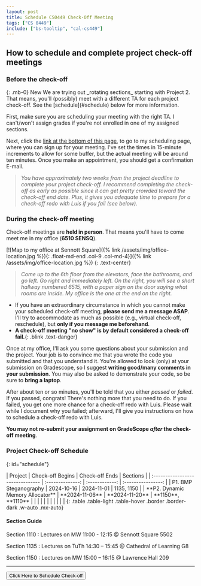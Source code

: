 ```yaml
---
layout: post
title: Schedule CS0449 Check-Off Meeting
tags: ["CS 0449"]
include: ["bs-tooltip", "cal-cs449"]
---
```


## How to schedule and complete project check-off meetings

### Before the check-off

<div class="card border-danger mb-3">
  <div class="card-body" markdown="1">
  {: .mb-0}
  <span class="badge text-bg-danger">New</span>
  We are trying out _rotating sections_ starting with Project 2. That means, you'll (possibly) meet with a different TA for each project check-off. See the [schedule](#schedule) below for more information.
  </div>
</div>

First, make sure you are scheduling your meeting with the right TA. I can't/won't assign grades if you're not enrolled in one of my assigned sections.

Next, click the [link at the bottom of this page](#scheduler), to go to my scheduling page, where you can sign up for your meeting. I've set the times in 15-minute increments to allow for some buffer, but the actual meeting will be around ten minutes. Once you make an appointment, you should get a confirmation E-mail.

> _You have approximately two weeks from the project deadline to complete your project check-off. I recommend completing the check-off as early as possible since it can get pretty crowded toward the check-off end date. Plus, it gives you adequate time to prepare for a check-off redo with Luis if you fail (see below)._

### During the check-off meeting

Check-off meetings are **held in person**. That means you'll have to come meet me in my office (**6510 SENSQ**).

[![Map to my office at Sennott Square]({% link /assets/img/office-location.jpg %}){: .float-md-end .col-9 .col-md-4}]({% link /assets/img/office-location.jpg %})
{: .text-center}

> _Come up to the 6th floor from the elevators, face the bathrooms, and go left. Go right and immediately left. On the right, you will see a short hallway numbered 6515, with a paper sign on the door saying what rooms are inside. My office is the one at the end on the right._


- If you have an extraordinary circumstance in which you cannot make your scheduled check-off meeting, **please send me a message ASAP**. I'll try to accommodate as much as possible (e.g., virtual check-off, reschedule), but **only if you message me beforehand**.
- **A check-off meeting "no show" is by default considered a check-off fail.**{: .blink .text-danger}


Once at my office, I'll ask you some questions about your submission and the project. Your job is to convince me that you wrote the code you submitted and that you understand it. You're allowed to look (only) at your submission on Gradescope, so I suggest **writing good/many comments in your submission**. You may also be asked to demonstrate your code, so be sure to **bring a laptop**.

After about ten or so minutes, you'll be told that you either _passed_ or _failed_. If you passed, congrats! There's nothing more that you need to do. If you failed, you get one more chance for a check-off redo with Luis. Please wait while I document why you failed; afterward, I'll give you instructions on how to schedule a check-off redo with Luis.

**You may not re-submit your assignment on GradeScope _after_ the check-off meeting**.

### Project Check-off Schedule
{: id="schedule"}

<div markdown="1" class="overflow-x-auto">
| Project                          | Check-off Begins | Check-off Ends | Sections           |
| :------------------------------- | :--------------: | :------------: | :----------------: |
| P1. BMP Steganography            |    2024-10-16    |   2024-11-01   | 1135, 1150         |
| **P2. Dynamic Memory Allocator** |  **2024-11-06**  | **2024-11-20** | **1150**, **1110** |
|                                  |                  |                |                    |
|                                  |                  |                |                    |
{: .table .table-light .table-hover .border .border-dark .w-auto .mx-auto}
</div>

#### Section Guide

Section 1110
: Lectures on MW 11:00 - 12:15 @ Sennott Square 5502

Section 1135
: Lectures on TuTh 14:30 – 15:45 @ Cathedral of Learning G8

Section 1150
: Lectures on MW 15:00 – 16:15 @ Lawrence Hall 209

---

<button class="mx-auto d-block btn btn-info text-dark"
        data-cal-link="shinwookim/cs0449"
        data-cal-namespace="cs0449"
        data-cal-config='{"layout":"month_view"}'>
Click Here to Schedule Check-off
</button>
